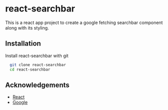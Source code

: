 # react-searchbar

This is a react app project to create a google fetching searchbar component along with its styling.

## Installation

Install react-searchbar with git

```bash
  git clone react-searchbar
  cd react-searchbar
```

## Acknowledgements

-   [React](https://react.dev/)
-   [Google](https://google.com)
